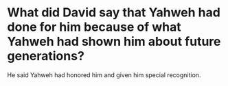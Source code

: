 # What did David say that Yahweh had done for him because of what Yahweh had shown him about future generations?

He said Yahweh had honored him and given him special recognition.
